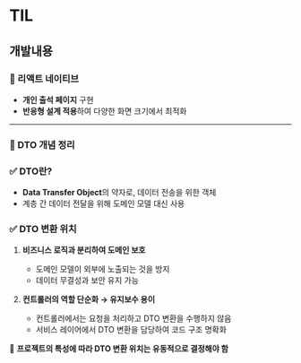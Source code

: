 # TIL 
## 개발내용 
### 📌 리액트 네이티브 
- **개인 출석 페이지** 구현  
- **반응형 설계 적용**하여 다양한 화면 크기에서 최적화  

---

### 📌 DTO 개념 정리  
### ✅ DTO란?  
- **Data Transfer Object**의 약자로, 데이터 전송을 위한 객체  
- 계층 간 데이터 전달을 위해 도메인 모델 대신 사용  

### ✅ DTO 변환 위치  
1. **비즈니스 로직과 분리하여 도메인 보호**  
   - 도메인 모델이 외부에 노출되는 것을 방지  
   - 데이터 무결성과 보안 유지 가능  

2. **컨트롤러의 역할 단순화 → 유지보수 용이**  
   - 컨트롤러에서는 요청을 처리하고 DTO 변환을 수행하지 않음  
   - 서비스 레이어에서 DTO 변환을 담당하여 코드 구조 명확화  

🔹 **프로젝트의 특성에 따라 DTO 변환 위치는 유동적으로 결정해야 함**  
